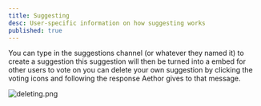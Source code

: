 ```yaml
---
title: Suggesting
desc: User-specific information on how suggesting works
published: true
---
```



You can type in the suggestions channel (or whatever they named it) to create a suggestion this suggestion will then be turned into a embed for other users to vote on you can delete your own suggestion by clicking the voting icons and following the response Aethor gives to that message.

![deleting.png](/assets/deleting.png)



<!-- You can create suggestions in 1-2 ways depending on how admins have setup the server if you can type in the suggestions channel follow [The channel guide](#channel) if you cannot you should follow [the Slash Guide](#slash)

## Channel

If Aethor is in channel mode you can type in the suggestions channel (or whatever they named it) to create a suggestion this suggestion will then be turned into a embed for other users to vote on you can delete your own suggestion by clicking the voting icons and following the response Aethor gives to that message.

![deleting.png](/assets/deleting.png)

## Slash
 -->
